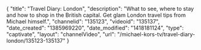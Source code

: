 {
    "title": "Travel Diary: London",
    "description": "What to see, where to stay and how to shop in the British capital. Get glam London travel tips from Michael himself.",
    "channelid": "135123",
    "videoid": "135137",
    "date_created": "1385969220",
    "date_modified": "1418181124",
    "type": "captivate",
    "layout": "channelVideo",
    "url": "\/michael-kors-tv\/travel-diary-london\/135123-135137"
}